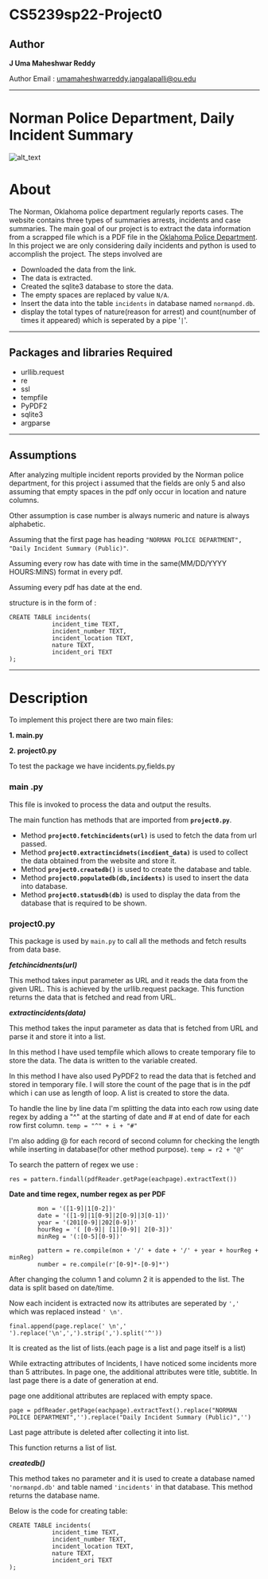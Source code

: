 # CS5239sp22-Project0

## Author
**J Uma Maheshwar Reddy**

Author Email : umamaheshwarreddy.jangalapalli@ou.edu

---
Norman Police Department, Daily Incident Summary
===

![alt_text](https://www.normanok.gov/sites/default/files/styles/logo/public/images/2022-02/Badge.JPG?itok=uYhj6VWe)

# About

The Norman, Oklahoma police department regularly reports cases.
The website contains three types of summaries arrests,
incidents and case summaries.
The main goal of our project is to extract the data information
from a scrapped file which is a PDF file in the 
[Oklahoma Police Department](https://www.normanok.gov/public-safety/police-department/crime-prevention-data/department-activity-reports).
In this project we are only considering daily incidents and 
python is used to accomplish the project. The steps involved are
- Downloaded the data from the link.
- The data is extracted.
- Created the sqlite3 database to store the data.
- The empty spaces are replaced by value ` N/A `.
- Insert the data into the table ` incidents ` in database named `normanpd.db`.
- display the total types of nature(reason for arrest) and
count(number of times it appeared) which is seperated by a pipe '` | `'.
---
## Packages and libraries Required

- urllib.request
- re
- ssl
- tempfile
- PyPDF2
- sqlite3
- argparse

---

## Assumptions
After analyzing multiple incident reports provided by the
Norman police department,
for this project i assumed that the fields are only 5 
and also assuming that empty spaces in the pdf
only occur in location and nature columns.

Other assumption is case number is always numeric and nature is always alphabetic.

Assuming that the first page has heading `"NORMAN POLICE DEPARTMENT", "Daily Incident Summary (Public)"`.

Assuming every row has date with time in the same(MM/DD/YYYY HOURS:MINS) format in every pdf.

Assuming every pdf has date at the end.

structure is in the form of :
```
CREATE TABLE incidents(
            incident_time TEXT,
            incident_number TEXT,
            incident_location TEXT,
            nature TEXT,
            incident_ori TEXT
); 
```
---

# Description
To implement this project there are two main files:

**1. main.py**

**2. project0.py**

To test the package we have incidents.py,fields.py

### main .py

This file is invoked to process the data and output the results.

The main function has methods that are imported from **`project0.py`**.

- Method **`project0.fetchincidents(url)`** is used to fetch the data from url passed.
- Method **`project0.extractincidnets(incdient_data)`** is used to collect the data obtained from the website and store it.
- Method **`project0.createdb()`** is used to create the database and table.
- Method **`project0.populatedb(db,incidents)`** is used to insert the data into database.
- Method **`project0.statusdb(db)`** is used to display the data from the database that is required to be shown.

### project0.py

This package is used by `main.py` to call all the methods and fetch results from data base.

***fetchincidnents(url)***

This method takes input parameter as URL and it reads the data from the given URL.
This is achieved by the urllib.request package.
This function returns the data that is fetched and read from URL.

***extractincidents(data)***

This method takes the input parameter as data that is fetched from URL and 
parse it and store it into a list.

In this method I have used tempfile which allows to create temporary file
to store the data. The data is written to the variable created.

In this method I have also used PyPDF2 to read the data that is fetched and stored in temporary file.
I will store the count of the page that is in the pdf which i can use as length of loop.
A list is created to store the data.


To handle the line by line data I'm splitting the data into each row
using date regex by adding a "^" at the starting of date 
and # at end of date for each row first column. 
`temp = "^" + i + "#"`

I'm also adding @ for each record of second column for 
checking the length while inserting in database(for other method purpose).
`temp = r2 + "@"`

To search the pattern of regex we use :

`res = pattern.findall(pdfReader.getPage(eachpage).extractText())`

**Date and time regex, number regex as per PDF**
```
        mon = '([1-9]|1[0-2])'
        date = '([1-9]|1[0-9]|2[0-9]|3[0-1])'
        year = '(201[0-9]|202[0-9])'
        hourReg = '( [0-9]| [1][0-9]| 2[0-3])'
        minReg = '(:[0-5][0-9])'

        pattern = re.compile(mon + '/' + date + '/' + year + hourReg + minReg)
        number = re.compile(r'[0-9]*-[0-9]*')
```

After changing the column 1 and column 2 it is appended to the list.
The data is split based on date/time.

Now each incident is extracted now its attributes are seperated by `','` which was replaced instead `' \n'`.

`final.append(page.replace(' \n',' ').replace('\n',',').strip(',').split('^'))`

It is created as the list of lists.(each page is a list and page itself is a list)

While extracting attributes of Incidents, I have noticed some incidents more than 5 attributes. 
In page one, the additional attributes were title, subtitle. 
In last page there is a date of generation at end.

page one additional attributes are replaced with empty space.

`page = pdfReader.getPage(eachpage).extractText().replace("NORMAN POLICE DEPARTMENT",'').replace("Daily Incident Summary (Public)",'')`

Last page attribute is deleted after collecting it into list.

This function returns a list of list.

***createdb()***

This method takes no parameter and it is used to create a database named `'normanpd.db'`
and table named `'incidents'` in that database. This method returns the database name.

Below is the code for creating table:
```
CREATE TABLE incidents(
            incident_time TEXT,
            incident_number TEXT,
            incident_location TEXT,
            nature TEXT,
            incident_ori TEXT
); 
```
